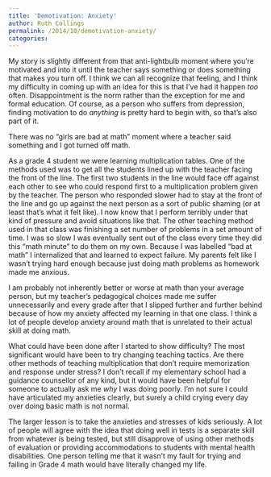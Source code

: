 ```yaml
---
title: 'Demotivation: Anxiety'
author: Ruth Collings
permalink: /2014/10/demotivation-anxiety/
categories:
---
```

My story is slightly different from that anti-lightbulb moment where you&#8217;re motivated and into it until the teacher says something or does something that makes you turn off. I think we can all recognize that feeling, and I think my difficulty in coming up with an idea for this is that I’ve had it happen *too* often. Disappointment is the norm rather than the exception for me and formal education. Of course, as a person who suffers from depression, finding motivation to do *anything* is pretty hard to begin with, so that’s also part of it.

There was no “girls are bad at math” moment where a teacher said something and I got turned off math.

As a grade 4 student we were learning multiplication tables. One of the methods used was to get all the students lined up with the teacher facing the front of the line. The first two students in the line would face off against each other to see who could respond first to a multiplication problem given by the teacher. The person who responded slower had to stay at the front of the line and go up against the next person as a sort of public shaming (or at least that&#8217;s what it felt like). I now know that I perform terribly under that kind of pressure and avoid situations like that. The other teaching method used in that class was finishing a set number of problems in a set amount of time. I was so slow I was eventually sent out of the class every time they did this &#8220;math minute&#8221; to do them on my own. Because I was labelled “bad at math” I internalized that and learned to expect failure. My parents felt like I wasn’t trying hard enough because just doing math problems as homework made me anxious.

I am probably not inherently better or worse at math than your average person, but my teacher’s pedagogical choices made me suffer unnecessarily and every grade after that I slipped further and further behind because of how my anxiety affected my learning in that one class. I think a lot of people develop anxiety around math that is unrelated to their actual skill at doing math.

What could have been done after I started to show difficulty? The most significant would have been to try changing teaching tactics. Are there other methods of teaching multiplication that don&#8217;t require memorization and response under stress? I don&#8217;t recall if my elementary school had a guidance counsellor of any kind, but it would have been helpful for someone to actually ask me *why* I was doing poorly. I&#8217;m not sure I could have articulated my anxieties clearly, but surely a child crying every day over doing basic math is not normal.

The larger lesson is to take the anxieties and stresses of kids seriously. A lot of people will agree with the idea that doing well in tests is a separate skill from whatever is being tested, but still disapprove of using other methods of evaluation or providing accommodations to students with mental health disabilities. One person telling me that it wasn&#8217;t my fault for trying and failing in Grade 4 math would have literally changed my life.
